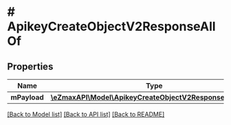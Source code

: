 # # ApikeyCreateObjectV2ResponseAllOf

## Properties

Name | Type | Description | Notes
------------ | ------------- | ------------- | -------------
**mPayload** | [**\eZmaxAPI\Model\ApikeyCreateObjectV2ResponseMPayload**](ApikeyCreateObjectV2ResponseMPayload.md) |  |

[[Back to Model list]](../../README.md#models) [[Back to API list]](../../README.md#endpoints) [[Back to README]](../../README.md)
